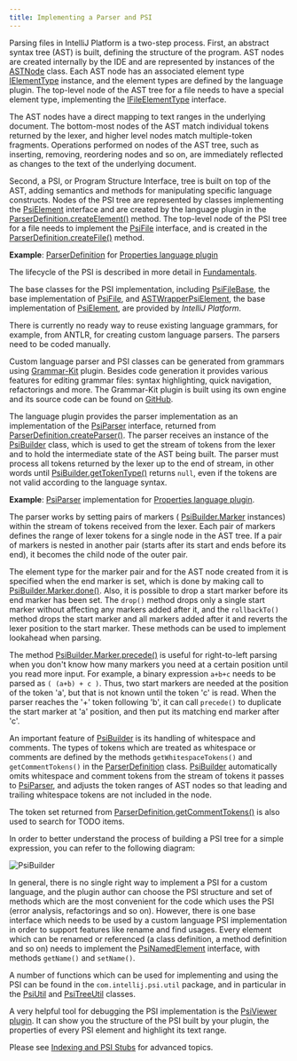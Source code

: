```yaml
---
title: Implementing a Parser and PSI
---
```


Parsing files in IntelliJ Platform is a two-step process.
First, an abstract syntax tree (AST) is built, defining the structure of the program.
AST nodes are created internally by the IDE and are represented by instances of the
[ASTNode](upsource:///platform/core-api/src/com/intellij/lang/ASTNode.java)
class.
Each AST node has an associated element type
[IElementType](upsource:///platform/core-api/src/com/intellij/psi/tree/IElementType.java)
instance, and the element types are defined by the language plugin.
The top-level node of the AST tree for a file needs to have a special element type, implementing the
[IFileElementType](upsource:///platform/core-api/src/com/intellij/psi/tree/IFileElementType.java)
interface.

The AST nodes have a direct mapping to text ranges in the underlying document.
The bottom-most nodes of the AST match individual tokens returned by the lexer, and higher level nodes match multiple-token fragments.
Operations performed on nodes of the AST tree, such as inserting, removing, reordering nodes and so on, are immediately reflected as changes to the text of the underlying document.

Second, a PSI, or Program Structure Interface, tree is built on top of the AST, adding semantics and methods for manipulating specific language constructs.
Nodes of the PSI tree are represented by classes implementing the
[PsiElement](upsource:///platform/core-api/src/com/intellij/psi/PsiElement.java)
interface and are created by the language plugin in the
[ParserDefinition.createElement()](upsource:///platform/core-api/src/com/intellij/lang/ParserDefinition.java)
method.
The top-level node of the PSI tree for a file needs to implement the
[PsiFile](upsource:///platform/core-api/src/com/intellij/psi/PsiFile.java)
interface, and is created in the
[ParserDefinition.createFile()](upsource:///platform/core-api/src/com/intellij/lang/ParserDefinition.java)
method.

**Example**:
[ParserDefinition](upsource:///plugins/properties/properties-psi-impl/src/com/intellij/lang/properties/parsing/PropertiesParserDefinition.java)
for
[Properties language plugin](upsource:///plugins/properties)


The lifecycle of the PSI is described in more detail in [Fundamentals](/platform/fundamentals.md).

The base classes for the PSI implementation, including
[PsiFileBase](upsource:///platform/core-impl/src/com/intellij/extapi/psi/PsiFileBase.java),
the base implementation of
[PsiFile](upsource:///platform/core-api/src/com/intellij/psi/PsiFile.java),
and
[ASTWrapperPsiElement](upsource:///platform/core-impl/src/com/intellij/extapi/psi/ASTWrapperPsiElement.java),
the base implementation of
[PsiElement](upsource:///platform/core-api/src/com/intellij/psi/PsiElement.java),
are provided by *IntelliJ Platform*.

There is currently no ready way to reuse existing language grammars, for example, from ANTLR, for creating custom language parsers.
The parsers need to be coded manually.

Custom language parser and PSI classes can be generated from grammars using
[Grammar-Kit](https://plugins.jetbrains.com/plugin/6606-grammar-kit) plugin.
Besides code generation it provides various features for editing grammar files: syntax highlighting, quick navigation, refactorings and more.
The Grammar-Kit plugin is built using its own engine and its source code can be found on
[GitHub](https://github.com/JetBrains/Grammar-Kit).

The language plugin provides the parser implementation as an implementation of the
[PsiParser](upsource:///platform/core-api/src/com/intellij/lang/PsiParser.java)
interface, returned from
[ParserDefinition.createParser()](upsource:///platform/core-api/src/com/intellij/lang/ParserDefinition.java).
The parser receives an instance of the
[PsiBuilder](upsource:///platform/core-api/src/com/intellij/lang/PsiBuilder.java)
class, which is used to get the stream of tokens from the lexer and to hold the intermediate state of the AST being built.
The parser must process all tokens returned by the lexer up to the end of stream, in other words until
[PsiBuilder.getTokenType()](upsource:///platform/core-api/src/com/intellij/lang/PsiBuilder.java)
returns `null`, even if the tokens are not valid according to the language syntax.

**Example**:
[PsiParser](upsource:///plugins/properties/properties-psi-impl/src/com/intellij/lang/properties/parsing/PropertiesParser.java)
implementation for
[Properties language plugin](upsource:///plugins/properties/properties-psi-impl/src/com/intellij/lang/properties/).

The parser works by setting pairs of markers (
[PsiBuilder.Marker](upsource:///platform/core-api/src/com/intellij/lang/PsiBuilder.java)
instances) within the stream of tokens received from the lexer.
Each pair of markers defines the range of lexer tokens for a single node in the AST tree.
If a pair of markers is nested in another pair (starts after its start and ends before its end), it becomes the child node of the outer pair.

The element type for the marker pair and for the AST node created from it is specified when the end marker is set, which is done by making call to
[PsiBuilder.Marker.done()](upsource:///platform/core-api/src/com/intellij/lang/PsiBuilder.java).
Also, it is possible to drop a start marker before its end marker has been set.
The `drop()` method drops only a single start marker without affecting any markers added after it, and the `rollbackTo()` method drops the start marker and all markers added after it and reverts the lexer position to the start marker.
These methods can be used to implement lookahead when parsing.

The method
[PsiBuilder.Marker.precede()](upsource:///platform/core-api/src/com/intellij/lang/PsiBuilder.java)
is useful for right-to-left parsing when you don't know how many markers you need at a certain position until you read more input.
For example, a binary expression `a+b+c` needs to be parsed as `( (a+b) + c )`.
Thus, two start markers are needed at the position of the token 'a', but that is not known until the token 'c' is read.
When the parser reaches the '+' token following 'b', it can call `precede()` to duplicate the start marker at 'a' position, and then put its matching end marker after 'c'.

An important feature of
[PsiBuilder](upsource:///platform/core-api/src/com/intellij/lang/PsiBuilder.java)
is its handling of whitespace and comments.
The types of tokens which are treated as whitespace or comments are defined by the methods `getWhitespaceTokens()` and `getCommentTokens()` in the
[ParserDefinition](upsource:///platform/core-api/src/com/intellij/lang/ParserDefinition.java)
class.
[PsiBuilder](upsource:///platform/core-api/src/com/intellij/lang/PsiBuilder.java)
automatically omits whitespace and comment tokens from the stream of tokens it passes to
[PsiParser](upsource:///platform/core-api/src/com/intellij/lang/PsiParser.java),
and adjusts the token ranges of AST nodes so that leading and trailing whitespace tokens are not included in the node.

The token set returned from
[ParserDefinition.getCommentTokens()](upsource:///platform/core-api/src/com/intellij/lang/ParserDefinition.java)
is also used to search for TODO items.

In order to better understand the process of building a PSI tree for a simple expression, you can refer to the following diagram:

![PsiBuilder](img/PsiBuilder.gif)

In general, there is no single right way to implement a PSI for a custom language, and the plugin author can choose the PSI structure and set of methods which are the most convenient for the code which uses the PSI (error analysis, refactorings and so on).
However, there is one base interface which needs to be used by a custom language PSI implementation in order to support features like rename and find usages.
Every element which can be renamed or referenced (a class definition, a method definition and so on) needs to implement the
[PsiNamedElement](upsource:///platform/core-api/src/com/intellij/psi/PsiNamedElement.java)
interface, with methods `getName()` and `setName()`.

A number of functions which can be used for implementing and using the PSI can be found in the `com.intellij.psi.util` package, and in particular in the
[PsiUtil](upsource:///java/java-psi-api/src/com/intellij/psi/util/PsiUtil.java)
and
[PsiTreeUtil](upsource:///platform/core-api/src/com/intellij/psi/util/PsiTreeUtil.java)
classes.

A very helpful tool for debugging the PSI implementation is the
[PsiViewer plugin](https://plugins.jetbrains.com/plugin/227-psiviewer).
It can show you the structure of the PSI built by your plugin, the properties of every PSI element and highlight its text range.

Please see
[Indexing and PSI Stubs](/basics/indexing_and_psi_stubs.md)
for advanced topics.
